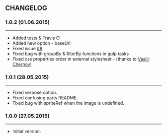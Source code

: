 ## CHANGELOG

### 1.0.2 (01.06.2015)
---------------------

- Added tests & Travis CI
- Added new option - baseUrl
- Fixed issue [#8](https://github.com/2createStudio/postcss-sprites/issues/8)
- Fixed bug with groupBy & filterBy functions in gulp tasks
- Fixed css properties order in external stylesheet - (thanks to [Vasilij Chernov](https://github.com/bivihoba))

### 1.0.1 (28.05.2015)
---------------------

- Fixed verbose option.
- Fixed confusing parts README.
- Fixed bug with spriteRef when the image is undefined.

### 1.0.0 (27.05.2015)
---------------------

- Initial version.
